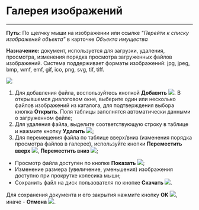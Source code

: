 ﻿# Галерея изображений
___

**Путь:** По щелчку мыши на изображении или ссылке *"Перейти к списку изображений объекта"* в карточке *Объекта имущества*

**Назначение:** документ, используется для загрузки, удаления, просмотра, изменения порядка просмотра загруженных файлов изображений.
Система поддерживает форматы изображений: jpg, jpeg, bmp, wmf, emf, gif, ico, png, svg, tif, tiff. 

![](topic:.AddFiles.Screenshot_20013.jpg)

1. Для добавления файла, воспользуйтесь кнопкой **Добавить** ![](topic:Com.AddFiles.Buttons.Btn_Add_mini.png).
В открывшемся диалоговом окне, выберите один или несколько файлов изображений из каталога, для подтверждения выбора кнопка **Открыть**.
Поля таблицы заполнятся автоматически данными о загруженном файле;
2. Для удаления файла, выделите соответствующую строку в таблице и нажмите кнопку **Удалить** ![](topic:Com.AddFiles.Buttons.Btn_Del_mini.png);
3. Для перемещения файла по таблице вверх/вниз (изменения порядка просмотра файлов в галерее), используйте кнопки **Переместить вверх** ![](topic:Com.AddFiles.Buttons.Btn_Up_mini.png),
**Переместить вниз** ![](topic:Com.AddFiles.Buttons.Btn_Down_mini.png);
* Просмотр файла доступен по кнопке **Показать** ![](topic:Com.AddFiles.Buttons.Btn_View_mini.png);
* Изменение размера (увеличение, уменьшения) изображения доступно при прокрутке колесика мыши;
* Сохранить файл на диск пользователя по кнопке **Скачать** ![](topic:Com.AddFiles.Buttons.Btn_Upload_mini.png).

Для сохранения документа и его закрытия нажмите кнопку **ОК** ![](topic:Com.AddFiles.Buttons.Btn_OK_.png), иначе  -  **Отмена** ![](topic:Com.AddFiles.Buttons.Btn_CloseCancel.png).



















